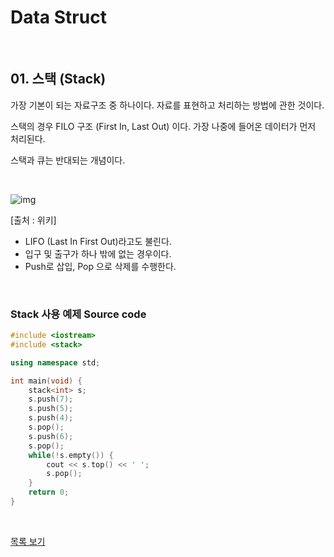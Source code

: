 # Data Struct

<br/>

## 01. 스택 (Stack)

가장 기본이 되는 자료구조 중 하나이다. 자료를 표현하고 처리하는 방법에 관한 것이다.

스택의 경우 FILO 구조 (First In, Last Out) 이다. 가장 나중에 들어온 데이터가 먼저 처리된다.

스택과 큐는 반대되는 개념이다.

<br/>

![img](https://upload.wikimedia.org/wikipedia/commons/thumb/2/29/Data_stack.svg/1280px-Data_stack.svg.png)

[출처 : 위키]

* LIFO (Last In First Out)라고도 불린다.
* 입구 및 출구가 하나 밖에 없는 경우이다.
* Push로 삽입, Pop 으로 삭제를 수행한다.

<br/>

### Stack 사용 예제 Source code

```c++
#include <iostream>
#include <stack>

using namespace std;

int main(void) {
	stack<int> s;
	s.push(7);
	s.push(5);
	s.push(4);
	s.pop();
	s.push(6);
	s.pop();
	while(!s.empty()) {
		cout << s.top() << ' ';
		s.pop();
	}
	return 0;
}
```

<br/>

[목록 보기](../README.md)